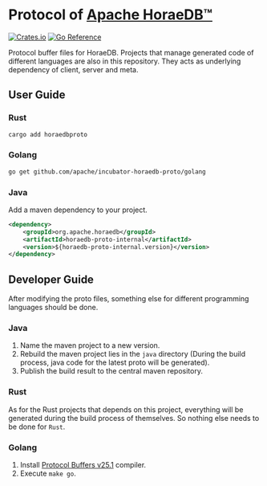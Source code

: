 # Protocol of [Apache HoraeDB™](https://github.com/apache/incubator-horaedb)

[![Crates.io](https://img.shields.io/crates/v/horaedb-proto.svg)](https://crates.io/crates/horaedb-proto)
[![Go Reference](https://pkg.go.dev/badge/github.com/apache/incubator-horaedb-proto.svg)](https://pkg.go.dev/github.com/apache/incubator-horaedb-proto)

Protocol buffer files for HoraeDB. Projects that manage generated code of different languages are also in this repository. They acts as underlying dependency of client, server and meta.

## User Guide

### Rust

```sh
cargo add horaedbproto
```

### Golang

```sh
go get github.com/apache/incubator-horaedb-proto/golang
```

### Java

Add a maven dependency to your project.

```xml
<dependency>
    <groupId>org.apache.horaedb</groupId>
    <artifactId>horaedb-proto-internal</artifactId>
    <version>${horaedb-proto-internal.version}</version>
</dependency>
```

## Developer Guide

After modifying the proto files, something else for different programming languages should be done.

### Java

1. Name the maven project to a new version.
2. Rebuild the maven project lies in the `java` directory (During the build process, java code for the latest proto will be generated).
2. Publish the build result to the central maven repository.

### Rust

As for the Rust projects that depends on this project, everything will be generated during the build process of themselves. So nothing else needs to be done for `Rust`.

### Golang

1. Install [Protocol Buffers v25.1](https://github.com/protocolbuffers/protobuf/releases/tag/v25.1) compiler.
2. Execute `make go`.
